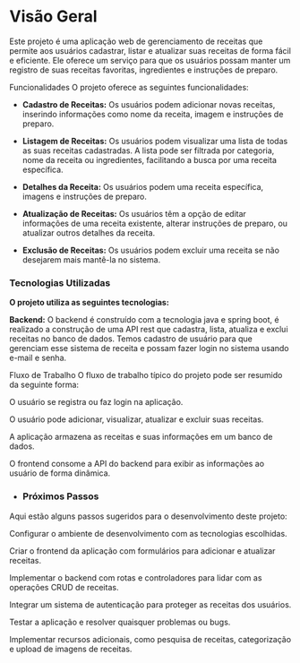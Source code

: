 # **Visão Geral**

Este projeto é uma aplicação web de gerenciamento de receitas que permite aos usuários cadastrar, listar e atualizar suas receitas de forma fácil e eficiente. Ele oferece um serviço  para que os usuários possam manter um registro de suas receitas favoritas, ingredientes e instruções de preparo.

Funcionalidades
O projeto oferece as seguintes funcionalidades:

* **Cadastro de Receitas:** Os usuários podem adicionar novas receitas, inserindo informações como nome da receita, imagem e instruções de preparo.

* **Listagem de Receitas:** Os usuários podem visualizar uma lista de todas as suas receitas cadastradas. A lista pode ser filtrada por categoria, nome da receita ou ingredientes, facilitando a busca por uma receita específica.

* **Detalhes da Receita:** Os usuários podem uma receita específica, imagens e instruções de preparo.

* **Atualização de Receitas:** Os usuários têm a opção de editar informações de uma receita existente,  alterar instruções de preparo, ou atualizar outros detalhes da receita.

* **Exclusão de Receitas:** Os usuários podem excluir uma receita se não desejarem mais mantê-la no sistema.

### **Tecnologias Utilizadas**

**O projeto utiliza as seguintes tecnologias:**

**Backend:** O backend é construído com a tecnologia java e spring boot, é realizado a construção de uma API rest que cadastra, lista, atualiza e exclui receitas no banco de dados. Temos cadastro de usuário para que gerenciam esse sistema de receita e possam fazer login no sistema usando e-mail e senha.


Fluxo de Trabalho
O fluxo de trabalho típico do projeto pode ser resumido da seguinte forma:

O usuário se registra ou faz login na aplicação.

O usuário pode adicionar, visualizar, atualizar e excluir suas receitas.

A aplicação armazena as receitas e suas informações em um banco de dados.

O frontend consome a API do backend para exibir as informações ao usuário de forma dinâmica.

* ### **Próximos Passos**

Aqui estão alguns passos sugeridos para o desenvolvimento deste projeto:

Configurar o ambiente de desenvolvimento com as tecnologias escolhidas.

Criar o frontend da aplicação com formulários para adicionar e atualizar receitas.

Implementar o backend com rotas e controladores para lidar com as operações CRUD de receitas.

Integrar um sistema de autenticação para proteger as receitas dos usuários.

Testar a aplicação e resolver quaisquer problemas ou bugs.

Implementar recursos adicionais, como pesquisa de receitas, categorização e upload de imagens de receitas.
